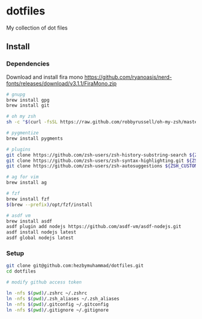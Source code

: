 # dotfiles
My collection of dot files

## Install

### Dependencies

Download and install fira mono https://github.com/ryanoasis/nerd-fonts/releases/download/v3.1.1/FiraMono.zip

```zsh
# gnupg
brew install gpg
brew install git

# oh my zsh
sh -c "$(curl -fsSL https://raw.github.com/robbyrussell/oh-my-zsh/master/tools/install.sh)"

# pygmentize
brew install pygments

# plugins
git clone https://github.com/zsh-users/zsh-history-substring-search ${ZSH_CUSTOM:-~/.oh-my-zsh/custom}/plugins/zsh-history-substring-search
git clone https://github.com/zsh-users/zsh-syntax-highlighting.git ${ZSH_CUSTOM:-~/.oh-my-zsh/custom}/plugins/zsh-syntax-highlighting
git clone https://github.com/zsh-users/zsh-autosuggestions ${ZSH_CUSTOM:-~/.oh-my-zsh/custom}/plugins/zsh-autosuggestions

# ag for vim
brew install ag

# fzf
brew install fzf
$(brew --prefix)/opt/fzf/install

# asdf vm
brew install asdf
asdf plugin add nodejs https://github.com/asdf-vm/asdf-nodejs.git
asdf install nodejs latest
asdf global nodejs latest
```

### Setup
```zsh
git clone git@github.com:hezbymuhammad/dotfiles.git
cd dotfiles

# modify github access token

ln -nfs $(pwd)/.zshrc ~/.zshrc
ln -nfs $(pwd)/.zsh_aliases ~/.zsh_aliases
ln -nfs $(pwd)/.gitconfig ~/.gitconfig
ln -nfs $(pwd)/.gitignore ~/.gitignore
```
